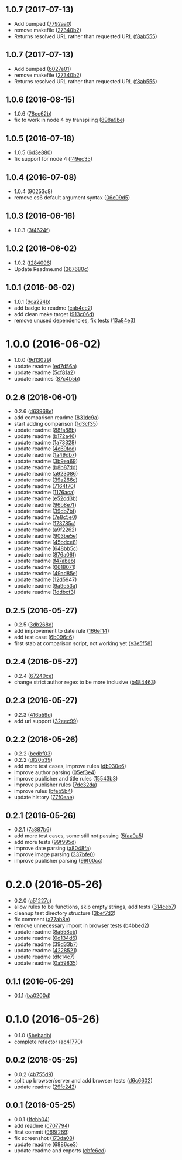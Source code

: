 <a name="1.0.7"></a>
## 1.0.7 (2017-07-13)

* Add bumped ([7792aa0](https://github.com/ianstormtaylor/metascraper/commit/7792aa0))
* remove makefile ([27340b2](https://github.com/ianstormtaylor/metascraper/commit/27340b2))
* Returns resolved URL rather than requested URL ([f8ab555](https://github.com/ianstormtaylor/metascraper/commit/f8ab555))



<a name="1.0.7"></a>
## 1.0.7 (2017-07-13)

* Add bumped ([6027e01](https://github.com/ianstormtaylor/metascraper/commit/6027e01))
* remove makefile ([27340b2](https://github.com/ianstormtaylor/metascraper/commit/27340b2))
* Returns resolved URL rather than requested URL ([f8ab555](https://github.com/ianstormtaylor/metascraper/commit/f8ab555))



<a name="1.0.6"></a>
## 1.0.6 (2016-08-15)

* 1.0.6 ([78ec62b](https://github.com/ianstormtaylor/metascraper/commit/78ec62b))
* fix to work in node 4 by transpiling ([898a9be](https://github.com/ianstormtaylor/metascraper/commit/898a9be))



<a name="1.0.5"></a>
## 1.0.5 (2016-07-18)

* 1.0.5 ([6d3e880](https://github.com/ianstormtaylor/metascraper/commit/6d3e880))
* fix support for node 4 ([f49ec35](https://github.com/ianstormtaylor/metascraper/commit/f49ec35))



<a name="1.0.4"></a>
## 1.0.4 (2016-07-08)

* 1.0.4 ([90253c8](https://github.com/ianstormtaylor/metascraper/commit/90253c8))
* remove es6 default argument syntax ([06e09d5](https://github.com/ianstormtaylor/metascraper/commit/06e09d5))



<a name="1.0.3"></a>
## 1.0.3 (2016-06-16)

* 1.0.3 ([3f4624f](https://github.com/ianstormtaylor/metascraper/commit/3f4624f))



<a name="1.0.2"></a>
## 1.0.2 (2016-06-02)

* 1.0.2 ([f284096](https://github.com/ianstormtaylor/metascraper/commit/f284096))
* Update Readme.md ([367680c](https://github.com/ianstormtaylor/metascraper/commit/367680c))



<a name="1.0.1"></a>
## 1.0.1 (2016-06-02)

* 1.0.1 ([6ca224b](https://github.com/ianstormtaylor/metascraper/commit/6ca224b))
* add badge to readme ([cab4ec2](https://github.com/ianstormtaylor/metascraper/commit/cab4ec2))
* add clean make target ([913c06d](https://github.com/ianstormtaylor/metascraper/commit/913c06d))
* remove unused dependencies, fix tests ([13a84e3](https://github.com/ianstormtaylor/metascraper/commit/13a84e3))



<a name="1.0.0"></a>
# 1.0.0 (2016-06-02)

* 1.0.0 ([9d13029](https://github.com/ianstormtaylor/metascraper/commit/9d13029))
* update readme ([ed7d56a](https://github.com/ianstormtaylor/metascraper/commit/ed7d56a))
* update readme ([5cf81a2](https://github.com/ianstormtaylor/metascraper/commit/5cf81a2))
* update readmes ([87c4b5b](https://github.com/ianstormtaylor/metascraper/commit/87c4b5b))



<a name="0.2.6"></a>
## 0.2.6 (2016-06-01)

* 0.2.6 ([d63968e](https://github.com/ianstormtaylor/metascraper/commit/d63968e))
* add comparison readme ([831dc9a](https://github.com/ianstormtaylor/metascraper/commit/831dc9a))
* start adding comparison ([1d3cf35](https://github.com/ianstormtaylor/metascraper/commit/1d3cf35))
* update readme ([88fa88b](https://github.com/ianstormtaylor/metascraper/commit/88fa88b))
* update readme ([b172a46](https://github.com/ianstormtaylor/metascraper/commit/b172a46))
* update readme ([1a73328](https://github.com/ianstormtaylor/metascraper/commit/1a73328))
* update readme ([4c69fed](https://github.com/ianstormtaylor/metascraper/commit/4c69fed))
* update readme ([1a49db7](https://github.com/ianstormtaylor/metascraper/commit/1a49db7))
* update readme ([3b9ea69](https://github.com/ianstormtaylor/metascraper/commit/3b9ea69))
* update readme ([b8b87dd](https://github.com/ianstormtaylor/metascraper/commit/b8b87dd))
* update readme ([a923086](https://github.com/ianstormtaylor/metascraper/commit/a923086))
* update readme ([39a266c](https://github.com/ianstormtaylor/metascraper/commit/39a266c))
* update readme ([7164f70](https://github.com/ianstormtaylor/metascraper/commit/7164f70))
* update readme ([1176aca](https://github.com/ianstormtaylor/metascraper/commit/1176aca))
* update readme ([e52dd3b](https://github.com/ianstormtaylor/metascraper/commit/e52dd3b))
* update readme ([96b8e7f](https://github.com/ianstormtaylor/metascraper/commit/96b8e7f))
* update readme ([39cb7bf](https://github.com/ianstormtaylor/metascraper/commit/39cb7bf))
* update readme ([7e8c5e0](https://github.com/ianstormtaylor/metascraper/commit/7e8c5e0))
* update readme ([173785c](https://github.com/ianstormtaylor/metascraper/commit/173785c))
* update readme ([a9f2262](https://github.com/ianstormtaylor/metascraper/commit/a9f2262))
* update readme ([903be5e](https://github.com/ianstormtaylor/metascraper/commit/903be5e))
* update readme ([45bdce8](https://github.com/ianstormtaylor/metascraper/commit/45bdce8))
* update readme ([648bb5c](https://github.com/ianstormtaylor/metascraper/commit/648bb5c))
* update readme ([876a06f](https://github.com/ianstormtaylor/metascraper/commit/876a06f))
* update readme ([f47abeb](https://github.com/ianstormtaylor/metascraper/commit/f47abeb))
* update readme ([0618071](https://github.com/ianstormtaylor/metascraper/commit/0618071))
* update readme ([49ad85e](https://github.com/ianstormtaylor/metascraper/commit/49ad85e))
* update readme ([12d5947](https://github.com/ianstormtaylor/metascraper/commit/12d5947))
* update readme ([9a9e53a](https://github.com/ianstormtaylor/metascraper/commit/9a9e53a))
* update readme ([1ddbcf3](https://github.com/ianstormtaylor/metascraper/commit/1ddbcf3))



<a name="0.2.5"></a>
## 0.2.5 (2016-05-27)

* 0.2.5 ([3db268d](https://github.com/ianstormtaylor/metascraper/commit/3db268d))
* add improvement to date rule ([166ef14](https://github.com/ianstormtaylor/metascraper/commit/166ef14))
* add test case ([6b096c6](https://github.com/ianstormtaylor/metascraper/commit/6b096c6))
* first stab at comparison script, not working yet ([e3e5f58](https://github.com/ianstormtaylor/metascraper/commit/e3e5f58))



<a name="0.2.4"></a>
## 0.2.4 (2016-05-27)

* 0.2.4 ([67240ce](https://github.com/ianstormtaylor/metascraper/commit/67240ce))
* change strict author regex to be more inclusive ([b484463](https://github.com/ianstormtaylor/metascraper/commit/b484463))



<a name="0.2.3"></a>
## 0.2.3 (2016-05-27)

* 0.2.3 ([416b59d](https://github.com/ianstormtaylor/metascraper/commit/416b59d))
* add url support ([32eec99](https://github.com/ianstormtaylor/metascraper/commit/32eec99))



<a name="0.2.2"></a>
## 0.2.2 (2016-05-26)

* 0.2.2 ([bcdbf03](https://github.com/ianstormtaylor/metascraper/commit/bcdbf03))
* 0.2.2 ([df20b39](https://github.com/ianstormtaylor/metascraper/commit/df20b39))
* add more test cases, improve rules ([db930e6](https://github.com/ianstormtaylor/metascraper/commit/db930e6))
* improve author parsing ([05ef3e4](https://github.com/ianstormtaylor/metascraper/commit/05ef3e4))
* improve publisher and title rules ([15543b3](https://github.com/ianstormtaylor/metascraper/commit/15543b3))
* improve publisher rules ([7dc32da](https://github.com/ianstormtaylor/metascraper/commit/7dc32da))
* improve rules ([bfeb5b4](https://github.com/ianstormtaylor/metascraper/commit/bfeb5b4))
* update history ([77f0eae](https://github.com/ianstormtaylor/metascraper/commit/77f0eae))



<a name="0.2.1"></a>
## 0.2.1 (2016-05-26)

* 0.2.1 ([7a887b6](https://github.com/ianstormtaylor/metascraper/commit/7a887b6))
* add more test cases, some still not passing ([5faa0a5](https://github.com/ianstormtaylor/metascraper/commit/5faa0a5))
* add more tests ([99f995d](https://github.com/ianstormtaylor/metascraper/commit/99f995d))
* improve date parsing ([a8048fa](https://github.com/ianstormtaylor/metascraper/commit/a8048fa))
* improve image parsing ([337bfe0](https://github.com/ianstormtaylor/metascraper/commit/337bfe0))
* improve publisher parsing ([99f00cc](https://github.com/ianstormtaylor/metascraper/commit/99f00cc))



<a name="0.2.0"></a>
# 0.2.0 (2016-05-26)

* 0.2.0 ([a51227c](https://github.com/ianstormtaylor/metascraper/commit/a51227c))
* allow rules to be functions, skip empty strings, add tests ([314ceb7](https://github.com/ianstormtaylor/metascraper/commit/314ceb7))
* cleanup test directory structure ([3bef7d2](https://github.com/ianstormtaylor/metascraper/commit/3bef7d2))
* fix comment ([a77ab8e](https://github.com/ianstormtaylor/metascraper/commit/a77ab8e))
* remove unnecessary import in browser tests ([b4bbed2](https://github.com/ianstormtaylor/metascraper/commit/b4bbed2))
* update readme ([8a558cb](https://github.com/ianstormtaylor/metascraper/commit/8a558cb))
* update readme ([0d134d6](https://github.com/ianstormtaylor/metascraper/commit/0d134d6))
* update readme ([39d33b7](https://github.com/ianstormtaylor/metascraper/commit/39d33b7))
* update readme ([4228521](https://github.com/ianstormtaylor/metascraper/commit/4228521))
* update readme ([dfc14c7](https://github.com/ianstormtaylor/metascraper/commit/dfc14c7))
* update readme ([0a59835](https://github.com/ianstormtaylor/metascraper/commit/0a59835))



<a name="0.1.1"></a>
## 0.1.1 (2016-05-26)

* 0.1.1 ([ba0200d](https://github.com/ianstormtaylor/metascraper/commit/ba0200d))



<a name="0.1.0"></a>
# 0.1.0 (2016-05-26)

* 0.1.0 ([5bebadb](https://github.com/ianstormtaylor/metascraper/commit/5bebadb))
* complete refactor ([ac41770](https://github.com/ianstormtaylor/metascraper/commit/ac41770))



<a name="0.0.2"></a>
## 0.0.2 (2016-05-25)

* 0.0.2 ([4b755d9](https://github.com/ianstormtaylor/metascraper/commit/4b755d9))
* split up browser/server and add browser tests ([d6c6602](https://github.com/ianstormtaylor/metascraper/commit/d6c6602))
* update readme ([29fc242](https://github.com/ianstormtaylor/metascraper/commit/29fc242))



<a name="0.0.1"></a>
## 0.0.1 (2016-05-25)

* 0.0.1 ([1fcbb04](https://github.com/ianstormtaylor/metascraper/commit/1fcbb04))
* add readme ([c707794](https://github.com/ianstormtaylor/metascraper/commit/c707794))
* first commit ([968f289](https://github.com/ianstormtaylor/metascraper/commit/968f289))
* fix screenshot ([173da08](https://github.com/ianstormtaylor/metascraper/commit/173da08))
* update readme ([6886ce3](https://github.com/ianstormtaylor/metascraper/commit/6886ce3))
* update readme and exports ([cbfe6cd](https://github.com/ianstormtaylor/metascraper/commit/cbfe6cd))



